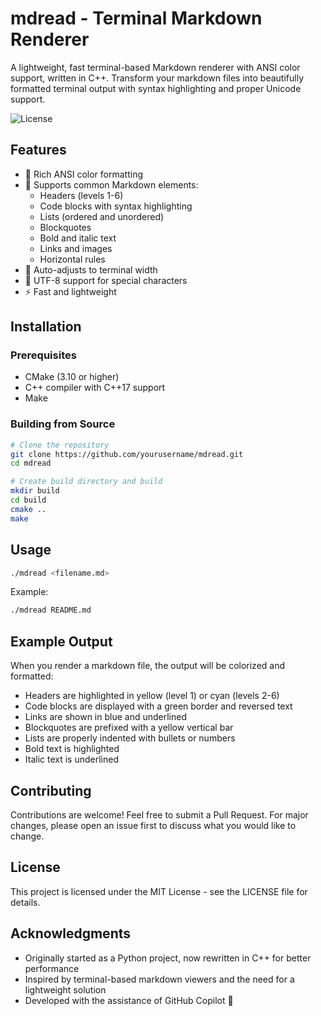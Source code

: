 # mdread - Terminal Markdown Renderer

A lightweight, fast terminal-based Markdown renderer with ANSI color support, written in C++. Transform your markdown files into beautifully formatted terminal output with syntax highlighting and proper Unicode support.

![License](https://img.shields.io/badge/license-MIT-blue.svg)

## Features

- 🎨 Rich ANSI color formatting
- 📑 Supports common Markdown elements:
  - Headers (levels 1-6)
  - Code blocks with syntax highlighting
  - Lists (ordered and unordered)
  - Blockquotes
  - Bold and italic text
  - Links and images
  - Horizontal rules
- 📏 Auto-adjusts to terminal width
- 🌈 UTF-8 support for special characters
- ⚡ Fast and lightweight

## Installation

### Prerequisites

- CMake (3.10 or higher)
- C++ compiler with C++17 support
- Make

### Building from Source

```bash
# Clone the repository
git clone https://github.com/yourusername/mdread.git
cd mdread

# Create build directory and build
mkdir build
cd build
cmake ..
make
```

## Usage

```bash
./mdread <filename.md>
```

Example:
```bash
./mdread README.md
```

## Example Output

When you render a markdown file, the output will be colorized and formatted:

- Headers are highlighted in yellow (level 1) or cyan (levels 2-6)
- Code blocks are displayed with a green border and reversed text
- Links are shown in blue and underlined
- Blockquotes are prefixed with a yellow vertical bar
- Lists are properly indented with bullets or numbers
- Bold text is highlighted
- Italic text is underlined

## Contributing

Contributions are welcome! Feel free to submit a Pull Request. For major changes, please open an issue first to discuss what you would like to change.

## License

This project is licensed under the MIT License - see the LICENSE file for details.

## Acknowledgments

- Originally started as a Python project, now rewritten in C++ for better performance
- Inspired by terminal-based markdown viewers and the need for a lightweight solution
- Developed with the assistance of GitHub Copilot 🤖
